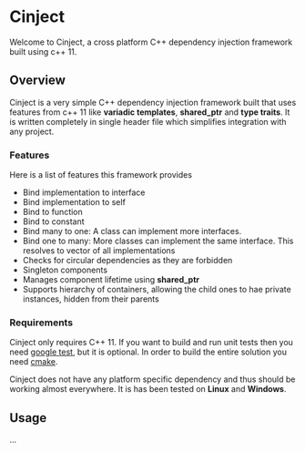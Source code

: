 # Cinject #

Welcome to Cinject, a cross platform C++ dependency injection framework built using c++ 11.

## Overview ##
Cinject is a very simple C++ dependency injection framework built that uses features from c++ 11 like **variadic templates**, **shared_ptr** and **type traits**. It is written completely in single header file which simplifies integration with any project.

### Features ###

Here is a list of features this framework provides

* Bind implementation to interface
* Bind implementation to self
* Bind to function
* Bind to constant
* Bind many to one: A class can implement more interfaces.
* Bind one to many: More classes can implement the same interface. This resolves to vector of all implementations
* Checks for circular dependencies as they are forbidden
* Singleton components
* Manages component lifetime using **shared_ptr**
* Supports hierarchy of containers, allowing the child ones to hae private instances, hidden from their parents


### Requirements ###

Cinject only requires C++ 11. If you want to build and run unit tests then you need [google test](https://github.com/google/googletest), but it is optional. In order to build the entire solution you need [cmake](https://cmake.org/).

Cinject does not have any platform specific dependency and thus should be working almost everywhere. It is has been tested on **Linux** and **Windows**.

## Usage ##

...